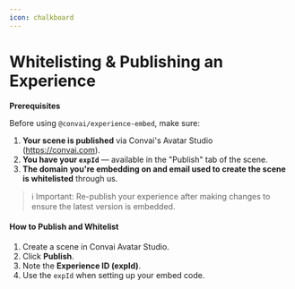 ```yaml
---
icon: chalkboard
---
```


# Whitelisting & Publishing an Experience

**Prerequisites**

Before using `@convai/experience-embed`, make sure:

1. **Your scene is published** via Convai's Avatar Studio (https://convai.com).
2. **You have your `expId`** — available in the "Publish" tab of the scene.
3. **The domain you're embedding on and email used to create the scene is whitelisted** through us.

> ℹ️ Important: Re-publish your experience after making changes to ensure the latest version is embedded.

#### How to Publish and Whitelist

1. Create a scene in Convai Avatar Studio.
2. Click **Publish**.
3. Note the **Experience ID (expId)**.
4. Use the `expId` when setting up your embed code.
